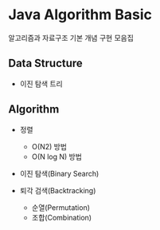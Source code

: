 # Java Algorithm Basic

알고리즘과 자료구조 기본 개념 구현 모음집

## Data Structure

- 이진 탐색 트리

## Algorithm

- 정렬
    - O(N2) 방법
    - O(N log N) 방법
    
- 이진 탐색(Binary Search) 
   
- 퇴각 검색(Backtracking)
    - 순열(Permutation)
    - 조합(Combination)